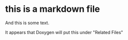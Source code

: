 # this is a markdown file

And this is some text.

It appears that Doxygen will put this under "Related Files"
